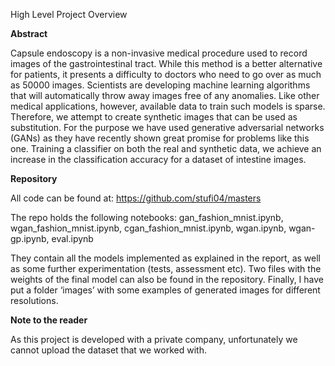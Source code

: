 High Level Project Overview



<b>Abstract</b>

Capsule endoscopy is a non-invasive medical procedure used to record images of the gastrointestinal tract. While this method is a better alternative for patients, it presents a difficulty to doctors who need to go over as much as 50000 images. Scientists are developing machine learning algorithms that will automatically throw away images free of any anomalies. Like other medical applications, however, available data to train such models is sparse. Therefore, we attempt to create synthetic images that can be used as substitution. For the purpose we have used generative adversarial networks (GANs) as they have recently shown great promise for problems like this one. Training a classifier on both the real and synthetic data, we achieve an increase in the classification accuracy for a dataset of intestine images.


<b>Repository</b>

All code can be found at:
https://github.com/stufi04/masters

The repo holds the following notebooks:
gan_fashion_mnist.ipynb,
wgan_fashion_mnist.ipynb,
cgan_fashion_mnist.ipynb,
wgan.ipynb,
wgan-gp.ipynb,
eval.ipynb

They contain all the models implemented as explained in the report, as well as some further experimentation (tests, assessment etc). Two files with the weights of the final model can also be found in the repository. Finally, I have put a folder ‘images’ with some examples of generated images for different resolutions.


<b>Note to the reader</b>

As this project is developed with a private company, unfortunately we cannot upload the dataset that we worked with.
